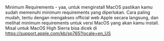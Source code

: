 Minimum Requirements - yaa, untuk menginstall MacOS pastikan kamu sudah memenuhi minimum requirements yang diperlukan. Cara paling mudah, tentu dengan mengakses official web Apple secara langsung, dan melihat minimum requirements untuk versi MacOS yang akan kamu install. Misal untuk MacOS High Sierra bisa dicek di https://support.apple.com/kb/sp765?locale=en_US
